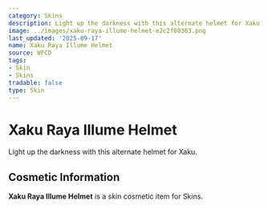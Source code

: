 ```yaml
---
category: Skins
description: Light up the darkness with this alternate helmet for Xaku.
image: ../images/xaku-raya-illume-helmet-e2c2f80363.png
last_updated: '2025-09-17'
name: Xaku Raya Illume Helmet
source: WFCD
tags:
- Skin
- Skins
tradable: false
type: Skin
---
```


# Xaku Raya Illume Helmet

Light up the darkness with this alternate helmet for Xaku.

## Cosmetic Information

**Xaku Raya Illume Helmet** is a skin cosmetic item for Skins.

